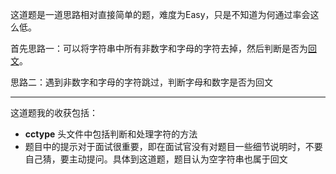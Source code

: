这道题是一道思路相对直接简单的题，难度为Easy，只是不知道为何通过率会这么低。   
   
首先思路一：可以将字符串中所有非数字和字母的字符去掉，然后判断是否为[回文](http://baike.baidu.com/link?url=TOoFPHQ1eC_ZtQVJF7_11ovE2ekVPvf90n9gjpKj3Yp8PDBe7ui3J9uA5L0dmvlhzNhC8BDSr8BUL_mrRF66z_)。   
   
思路二：遇到非数字和字母的字符跳过，判断字母和数字是否为回文   
   
***
这道题我的收获包括：   
* **cctype** 头文件中包括判断和处理字符的方法
* 题目中的提示对于面试很重要，即在面试官没有对题目一些细节说明时，不要自己猜，要主动提问。具体到这道题，题目认为空字符串也属于回文
